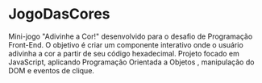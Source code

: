 # JogoDasCores
Mini-jogo "Adivinhe a Cor!"  desenvolvido para o desafio de Programação Front-End. O objetivo é criar um componente interativo  onde o usuário adivinha a cor a partir de seu código hexadecimal. Projeto focado em JavaScript, aplicando Programação Orientada a Objetos , manipulação do DOM e eventos de clique.
